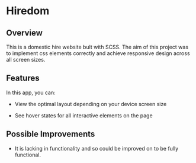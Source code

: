 # **Hiredom**


## **Overview**

This is a domestic hire website bult with SCSS. The aim of this project was to implement css elements correctly and achieve responsive design across all screen sizes.

## **Features**

In this app, you can:
 
- View the optimal layout depending on your device screen size

- See hover states for all interactive elements on the page

## **Possible Improvements**
- It is lacking in functionality and so could be improved on to be fully functional.
